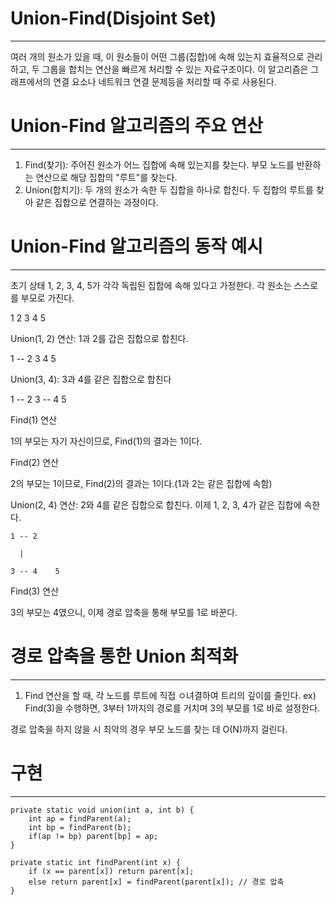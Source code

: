 # Union-Find(Disjoint Set)
---

여러 개의 원소가 있을 때, 이 원소들이 어떤 그룹(집합)에 속해 있는지 효율적으로 관리하고, 두 그룹을 합치는 연산을 빠르게 처리할 수 있는 자료구조이다. 이 알고리즘은 그래프에서의 연결 요소나 네트워크 연결
문제등을 처리할 때 주로 사용된다.

# Union-Find 알고리즘의 주요 연산
---

1. Find(찾기): 주어진 원소가 어느 집합에 속해 있는지를 찾는다. 부모 노드를 반환하는 연산으로 해당 집합의 "루트"를 찾는다.
2. Union(합치기): 두 개의 원소가 속한 두 집합을 하나로 합친다. 두 집합의 루트를 찾아 같은 집합으로 연결하는 과정이다.

# Union-Find 알고리즘의 동작 예시
---

초기 상태 1, 2, 3, 4, 5가 각각 독립된 집합에 속해 있다고 가정한다. 각 원소는 스스로를 부모로 가진다.

1    2    3    4    5

Union(1, 2) 연산: 1과 2를 갑은 집합으로 합친다.

1 -- 2    3    4    5

Union(3, 4): 3과 4를 같은 집합으로 합친다

1 -- 2    3 -- 4    5

Find(1) 연산

1의 부모는 자기 자신이므로, Find(1)의 결과는 1이다.

Find(2) 연산

2의 부모는 1이므로, Find(2)의 결과는 1이다.(1과 2는 같은 집합에 속함)

Union(2, 4) 연산: 2와 4를 같은 집합으로 합친다. 이제 1, 2, 3, 4가 같은 집합에 속한다.

    1 -- 2

      |
      
    3 -- 4    5

Find(3) 연산

3의 부모는 4였으니, 이제 경로 압축을 통해 부모를 1로 바꾼다.

# 경로 압축을 통한 Union 최적화
---
1. Find 연산을 할 때, 각 노드를 루트에 직접 ㅇ녀결하여 트리의 깊이를 줄인다.
   ex) Find(3)을 수행하면, 3부터 1까지의 경로를 거치며 3의 부모를 1로 바로 설정한다.

경로 압축을 하지 않을 시 최악의 경우 부모 노드를 찾는 데 O(N)까지 걸린다.

# 구현
---

    private static void union(int a, int b) {
        int ap = findParent(a);
        int bp = findParent(b);
        if(ap != bp) parent[bp] = ap;
    }

    private static int findParent(int x) {
        if (x == parent[x]) return parent[x];
        else return parent[x] = findParent(parent[x]); // 경로 압축
    }
   
